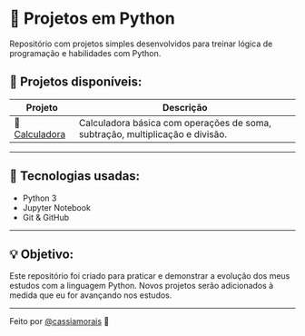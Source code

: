 # 🐍 Projetos em Python

Repositório com projetos simples desenvolvidos para treinar lógica de programação e habilidades com Python.

## 📁 Projetos disponíveis:

| Projeto       | Descrição                                                                 |
|---------------|---------------------------------------------------------------------------|
| 🔢 [Calculadora](https://github.com/cassiamorais/projetos_python/tree/cb1f985b96be8280e30df7adfc43064659226de1/calculadora) | Calculadora básica com operações de soma, subtração, multiplicação e divisão. |

---

## 🚀 Tecnologias usadas:

- Python 3
- Jupyter Notebook
- Git & GitHub

---

## 💡 Objetivo:

Este repositório foi criado para praticar e demonstrar a evolução dos meus estudos com a linguagem Python. Novos projetos serão adicionados à medida que eu for avançando nos estudos.

---

Feito por [@cassiamorais](https://github.com/cassiamorais) 🚀
